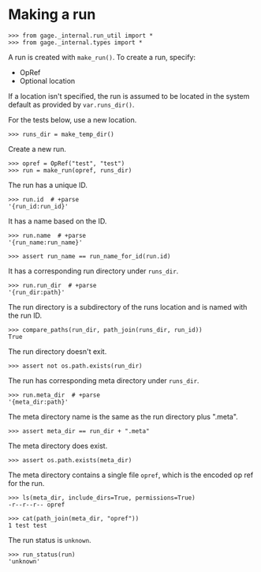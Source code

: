 # Making a run

    >>> from gage._internal.run_util import *
    >>> from gage._internal.types import *

A run is created with `make_run()`. To create a run, specify:

- OpRef
- Optional location

If a location isn't specified, the run is assumed to be located in the
system default as provided by `var.runs_dir()`.

For the tests below, use a new location.

    >>> runs_dir = make_temp_dir()

Create a new run.

    >>> opref = OpRef("test", "test")
    >>> run = make_run(opref, runs_dir)

The run has a unique ID.

    >>> run.id  # +parse
    '{run_id:run_id}'

It has a name based on the ID.

    >>> run.name  # +parse
    '{run_name:run_name}'

    >>> assert run_name == run_name_for_id(run.id)

It has a corresponding run directory under `runs_dir`.

    >>> run.run_dir  # +parse
    '{run_dir:path}'

The run directory is a subdirectory of the runs location and is named
with the run ID.

    >>> compare_paths(run_dir, path_join(runs_dir, run_id))
    True

The run directory doesn't exit.

    >>> assert not os.path.exists(run_dir)

The run has corresponding meta directory under `runs_dir`.

    >>> run.meta_dir  # +parse
    '{meta_dir:path}'

The meta directory name is the same as the run directory plus ".meta".

    >>> assert meta_dir == run_dir + ".meta"

The meta directory does exist.

    >>> assert os.path.exists(meta_dir)

The meta directory contains a single file `opref`, which is the encoded
op ref for the run.

    >>> ls(meta_dir, include_dirs=True, permissions=True)
    -r--r--r-- opref

    >>> cat(path_join(meta_dir, "opref"))
    1 test test

The run status is `unknown`.

    >>> run_status(run)
    'unknown'

